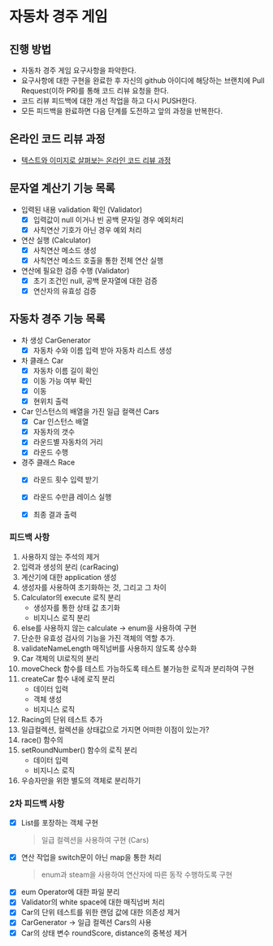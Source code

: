 # 자동차 경주 게임
## 진행 방법
* 자동차 경주 게임 요구사항을 파악한다.
* 요구사항에 대한 구현을 완료한 후 자신의 github 아이디에 해당하는 브랜치에 Pull Request(이하 PR)를 통해 코드 리뷰 요청을 한다.
* 코드 리뷰 피드백에 대한 개선 작업을 하고 다시 PUSH한다.
* 모든 피드백을 완료하면 다음 단계를 도전하고 앞의 과정을 반복한다.

## 온라인 코드 리뷰 과정
* [텍스트와 이미지로 살펴보는 온라인 코드 리뷰 과정](https://github.com/next-step/nextstep-docs/tree/master/codereview)

## 문자열 계산기 기능 목록
- 입력된 내용 validation 확인 (Validator)
  - [x] 입력값이 null 이거나 빈 공백 문자일 경우 예외처리
  - [x] 사칙연산 기호가 아닌 경우 예외 처리 
- 연산 실행 (Calculator)
  - [x] 사칙연산 메소드 생성
  - [x] 사칙연산 메소드 호출을 통한 전체 연산 실행
- 연산에 필요한 검증 수행 (Validator)
  - [x] 초기 조건인 null, 공백 문자열에 대한 검증
  - [x] 연산자의 유효성 검증

## 자동차 경주 기능 목록
- 차 생성 CarGenerator
  - [x] 자동차 수와 이름 입력 받아 자동차 리스트 생성
- 차 클래스 Car
  - [x] 자동차 이름 길이 확인
  - [x] 이동 가능 여부 확인
  - [x] 이동
  - [x] 현위치 출력
- Car 인스턴스의 배열을 가진 일급 컬랙션 Cars
  - [x] Car 인스턴스 배열
  - [x] 자동차의 갯수
  - [x] 라운드별 자동차의 거리 
  - [x] 라운드 수행
- 경주 클래스 Race
  - [x] 라운드 횟수 입력 받기
  - [x] 라운드 수만큼 레이스 실행
  - [x] 최종 결과 출력



### 피드백 사항

1. 사용하지 않는 주석의 제거
2. 입력과 생성의 분리 (carRacing)
3. 계산기에 대한 application 생성
4. 생성자를 사용하여 초기화하는 것, 그리고 그 차이
5. Calculator의 execute 로직 분리
   - 생성자를 통한 상태 값 초기화
   - 비지니스 로직 분리
6. else를 사용하지 않는 calculate -> enum을 사용하여 구현
7. 단순한 유효성 검사의 기능을 가진 객체의 역할 추가. 
8. validateNameLength 매직넘버를 사용하지 않도록 상수화
9. Car 객체의 UI로직의 분리
10. moveCheck 함수를 테스트 가능하도록 테스트 불가능한 로직과 분리하여 구현
11. createCar 함수 내에 로직 분리
    - 데이터 입력
    - 객체 생성
    - 비지니스 로직
12. Racing의 단위 테스트 추가
13. 일급컬렉션, 컬렉션을 상태값으로 가지면 어떠한 이점이 있는가?
14. race() 함수의 
15. setRoundNumber() 함수의 로직 분리
    - 데이터 입력
    - 비지니스 로직
16. 우승자만을 위한 별도의 객체로 분리하기


### 2차 피드백 사항

- [x] List<Car>를 포장하는 객체 구현
    > 일급 컬렉션을 사용하여 구현 (Cars)
- [x] 연산 작업을 switch문이 아닌 map을 통한 처리
    > enum과 steam을 사용하여 연산자에 따른 동작 수행하도록 구현
- [x] eum Operator에 대한 파일 분리
- [x] Validator의 white space에 대한 매직넘버 처리
- [x] Car의 단위 테스트를 위한 랜덤 값에 대한 의존성 제거
- [x] CarGenerator -> 일급 컬렉션 Cars의 사용
- [x] Car의 상태 변수 roundScore, distance의 중복성 제거 
